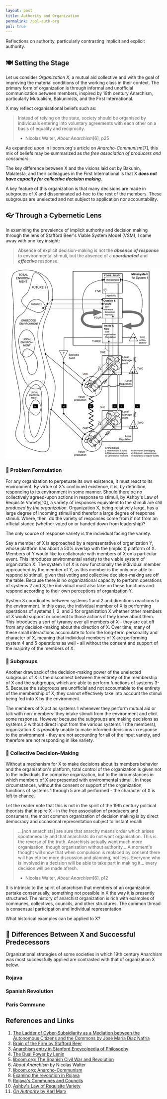 ```yaml
---
layout: post
title: Authority and Organization
permalink: /pol-auth-org
pol: true
---
```


Reflections on authority, particularly contrasting implicit and explicit authority.

## 🍽 Setting the Stage

Let us consider *Organization X*, a mutual aid collective and with the goal of improving the material conditions of the working class in their context.
The primary form of organization is through informal and unofficial communication between members, inspired by 19th century Anarchism, particularly Mutualism, Bakuninists, and the First International.

X may reflect organisational beliefs such as:

> Instead of relying on the state, society should be organised by individuals entering into voluntary agreements with each other on a basis of equality and reciprocity.
>
> - Nicolas Walter, *About Anarchism*[6], p25

As expanded upon in libcom.org's article on *Anarcho-Communism*[7], this mix of beliefs may be summarized as *the free association of producers and consumers*.

The key difference between X and the visions laid out by Bakunin, Malatesta, and their colleagues in the First International is that X ***does not have capacity for collective decision making***.

A key feature of this organization is that many decisions are made in subgroups of X and disseminated ad-hoc to the rest of the members.
These subgroups are unelected and not subject to application nor accountability.

## 👓 Through a Cybernetic Lens

In examining the prevalence of implicit authority and decision making through the lens of Stafford Beer's Viable System Model (VSM), I came away with one key insight:

> Absence of explicit decision-making is not the ***absence of response*** to environmental stimuli, but the absence of a ***coordinated*** and ***effective*** response.

<center>
<img
  src="/images/politics/stafford-beer-vsm.jpeg"
  alt="Depiction of Stafford Beer's Viable System Model"
  >
</center>

### 🔎 Problem Formulation

For any organization to perpetuate its own existence, it must react to its environment.
By virtue of X's continued existence, it is, by definition, responding to its environment in some manner.
Should there be no collectively agreed-upon actions in response to stimuli, by Ashby's Law of Requisite Variety[10], a variety of responses equivalent to the stimuli are *still produced by the organization*.
Organization X, being relatively large, has a large degree of incoming stimuli and therefor a large degree of response stimuli.
Where, then, do the variety of responses come from if not from an official stance (whether voted on or handed down from leadership)?

The only source of response variety is the individual facing the variety.

Say a member of X is approached by a representative of organization Y, whose platform has about a 50% overlap with the (implicit) platform of X.
Members of Y would like to collaborate with members of X on a particular event.
This introduces environmental variety to the viable system of organization X.
The system 1 of X is now functionally the individual member approached by the member of Y, as this member is the only one able to respond to stimuli, given that voting and collective decision-making are off the table.
Because there is no organizational capacity to perform operations of systems 2 and 3, the individual must also take on these functions and respond according to their own perceptions of organization Y.

System 3 coordinates between systems 1 and 2 and directions reactions to the environment.
In this case, the individual member of X is performing operations of systems 1, 2, and 3 for organization X whether other members of X would support or consent to those actions if they knew about them.
This introduces a sort of tyranny over all members of X - they are cut off from any decision-making about the direction of X.
Over time, many of these small interactions accumulate to form the long-term personality and character of X, meaning that individual members of X are performing system 4 and 5 operations as well - all without the consent and support of the majority of the members of X.

### 🙋 Subgroups

Another drawback of the decision-making power of the unelected subgroups of X is the disconnect between the entirety of the membership of X and the subgroups, which are able to perform functions of systems 3-5.
Because the subgroups are unofficial and not accountable to the entirety of the membership of X, they cannot effectively take into account the stimuli being fed into X by the environment.

The members of X act as systems 1 whenever they perform mutual aid or talk with non-members: they intake stimuli from the environment and elicit some response.
However because the subgroups are making decisions as systems 3 without direct input from the various systems 1 (the members), organization X is *provably* unable to make informed decisions in response to the environment - they are not accounting for all of the input variety, and therefore are not responding in like variety.

### 🏫 Collective Decision-Making

Without a mechanism for X to make decisions about its members behavior and the organization's platform, total control of the organization is given not to the individuals the comprise organization, but to the circumstances in which members of X are presented with environmental stimuli.
In those circumstances, without the consent or support of the organization, functions of systems 1 through 5 are all performed - the character of X is left to chance.

Let the reader note that this is not in the spirit of the 19th century political theorists that inspire X - in the free association of producers and consumers, the most common organization of decision making is by direct democracy and occasional representation subject to instant recall:

> ...[non anarchists] are sure that anarchy means order which arises spontaneously and that anarchists do not want organisation.
> This is the reverse of the truth.
> Anarchists actually want much more organisation, though organisation without authority...
> A moment's thought will show that when compulsion is replaced by consent there will hav eto be more discussion and planning, not less.
> Everyone who is involved in a decision will be able to take part in making it... every decision will be made afresh.
>
> - Nicolas Walter, *About Anarchism*[6], p12

It is intrinsic to the spirit of anarchism that members of an organization partake consensually, something not possible in X the way it is presently structured.
The history of anarchist organization is rich with examples of communes, collectives, councils, and other structures.
The common thread is consensual participation and individual representation.

What historical examples can be applied to X?

## 📖 Differences Between X and Successful Predecessors

Organizational strategies of some societies in which 19th century Anarchism was most successfully applied are contrasted with that of organization X below.

### Rojava

### Spanish Revolution

### Paris Commune

## References and Links

1. <a href="https://www.researchgate.net/publication/318993399_The_Ladder_of_Cyber-Subsidiarity_as_a_Mediation_between_the_Autonomous_Citizens_and_the_Commons" target="blank"> The Ladder of Cyber-Subsidiarity as a Mediation between the Autonomous Citizens and the Commons by José María Díaz Nafría </a>
1. <a href="https://www.researchgate.net/publication/200025911_The_Brain_of_the_Firm" target="blank">Brain of the Firm by Stafford Beer</a>
1. <a href="https://plato.stanford.edu/entries/anarchism/#PoliAnar" target="blank">Anarchism entry in Stanford Encycolpedia of Philosophy</a>
1. <a href="https://www.marxists.org/archive/lenin/works/1917/apr/09.htm" target="blank">The Dual Power by Lenin</a>
1. <a href="https://libcom.org/article/1936-1939-spanish-civil-war-and-revolution" target="blank">libcom.org: The Spanish Civil War and Revolution</a>
1. *About Anarchism* by Nicolas Walter
1. <a href="https://libcom.org/library/anarcho-communism" target="blank">libcom.org: Anarcho-Communism</a>
1. <a href="https://isreview.org/issue/108/examing-revolution-rojava/index.html" target="blank">Examing the revolution in Rojava</a>
1. <a href="http://new-compass.net/articles/rojavas-communes-and-councils" target="blank">Rojava's Communes and Councils</a>
1. <a href="https://www.businessballs.com/strategy-innovation/ashbys-law-of-requisite-variety/" target="blank">Ashby's Law of Requisite Variety</a>
1. <a href="https://www.marxists.org/archive/marx/works/1872/10/authority.htm" target="blank">*On Authority* by Karl Marx</a>
